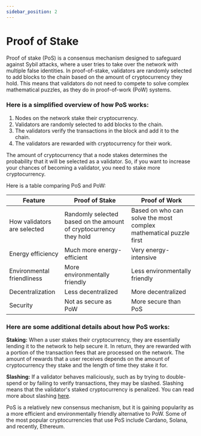 ```yaml
---
sidebar_position: 2
---
```


# Proof of Stake

Proof of stake (PoS) is a consensus mechanism designed to safeguard against Sybil attacks, where a user tries to take over the network with multiple false identities.  In proof-of-stake, validators are randomly selected to add blocks to the chain based on the amount of cryptocurrency they hold. This means that validators do not need to compete to solve complex mathematical puzzles, as they do in proof-of-work (PoW) systems.

### Here is a simplified overview of how PoS works:

1. Nodes on the network stake their cryptocurrency.
2. Validators are randomly selected to add blocks to the chain.
3. The validators verify the transactions in the block and add it to the chain.
4. The validators are rewarded with cryptocurrency for their work.

The amount of cryptocurrency that a node stakes determines the probability that it will be selected as a validator. So, if you want to increase your chances of becoming a validator, you need to stake more cryptocurrency.

Here is a table comparing PoS and PoW:

| Feature                     | Proof of Stake                                                    | Proof of Work                                                     |
|-----------------------------|-------------------------------------------------------------------|-------------------------------------------------------------------|
| How validators are selected | Randomly selected based on the amount of cryptocurrency they hold | Based on who can solve the most complex mathematical puzzle first |
| Energy efficiency           | Much more energy-efficient                                        | Very energy-intensive                                             |
| Environmental friendliness  | More environmentally friendly                                     | Less environmentally friendly                                     |
| Decentralization            | Less decentralized                                                | More decentralized                                                |
| Security                    | Not as secure as PoW                                              | More secure than PoS                                              |

### Here are some additional details about how PoS works:

**Staking:** When a user stakes their cryptocurrency, they are essentially lending it to the network to help secure it. In return, they are rewarded with a portion of the transaction fees that are processed on the network. The amount of rewards that a user receives depends on the amount of cryptocurrency they stake and the length of time they stake it for.

**Slashing:** If a validator behaves maliciously, such as by trying to double-spend or by failing to verify transactions, they may be slashed. Slashing means that the validator's staked cryptocurrency is penalized. You can read more about slashing [here](/docs/Roles/Validator/specifications#slashing).

PoS is a relatively new consensus mechanism, but it is gaining popularity as a more efficient and environmentally friendly alternative to PoW. Some of the most popular cryptocurrencies that use PoS include Cardano, Solana, and recently, Ethereum.
